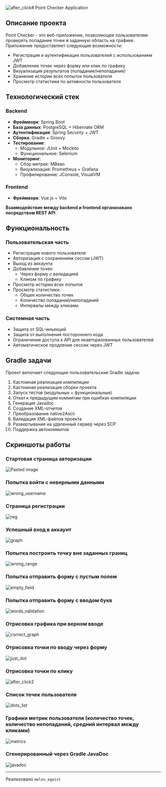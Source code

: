 ![after_click](https://github.com/user-attachments/assets/ddd16661-1838-483f-a69e-af43cc9f8c73)# Point Checker Application

## Описание проекта

Point Checker - это веб-приложение, позволяющее пользователям проверять попадание точек в заданную область на графике. Приложение предоставляет следующие возможности:

- Регистрация и аутентификация пользователей с использованием JWT
- Добавление точек через форму или клик по графику
- Визуализация результатов (попадание/непопадание)
- Хранение истории всех попыток пользователя
- Просмотр статистики по активности пользователя

## Технологический стек

### Backend
- **Фреймворк**: Spring Boot
- **База данных**: PostgreSQL + Hibernate ORM
- **Аутентификация**: Spring Security + JWT
- **Сборка**: Gradle + Groovy
- **Тестирование**:
  - Модульное: JUnit + Mockito
  - Функциональное: Selenium
- **Мониторинг**:
  - Сбор метрик: MBean
  - Визуализация: Prometheus + Grafana
  - Профилирование: JConsole, VisualVM

### Frontend
- **Фреймворк**: Vue.js + Vite

**Взаимодействие между backend и frontend организовано посредством REST API**

## Функциональность

### Пользовательская часть
- Регистрация нового пользователя
- Авторизация с сохранением сессии (JWT)
- Выход из аккаунта
- Добавление точек:
  - Через форму с валидацией
  - Кликом по графику
- Просмотр истории всех попыток
- Просмотр статистики:
  - Общее количество точек
  - Количество попаданий/непопаданий
  - Интервалы между кликами

### Системная часть
- Защита от SQL-инъекций
- Защита от выполнения постороннего кода
- Ограничение доступа к API для неавторизованных пользователей
- Автоматическое продление сессии через JWT

## Gradle задачи

Проект включает следующие пользовательские Gradle задачи:

1. Кастомная реализация компиляции
2. Кастомная реализация сборки проекта
3. Запуск тестов (модульные + функциональные)
4. Откат к предыдущим коммитам при ошибках компиляции
5. Генерация Javadoc
6. Создание XML-отчетов
7. Преобразование native2Ascii
8. Валидация XML-файлов проекта
9. Развертывание на удаленный сервер через SCP
10. Поддержка автокоммитов

## Скриншоты работы

### Стартовая страница авторизации

![Pasted image](https://github.com/user-attachments/assets/75f71310-f556-45c0-855d-05e5884d7632)

### Попытка войти с неверными данными

![wrong_username](https://github.com/user-attachments/assets/bcf9bdf1-295b-4d99-a8b9-0194fdd20914)

### Страница регистрации

![reg](https://github.com/user-attachments/assets/6a3be5e6-1bc0-4d2a-bebb-46d6e8be91f8)

### Успешный вход в аккаунт

![graph](https://github.com/user-attachments/assets/45c3d306-034f-45e2-9058-5461433262c1)

### Попытка построить точку вне заданных границ

![wrong_range](https://github.com/user-attachments/assets/79ad3f20-9540-4e71-a1f3-58fc885c91a4)

### Попытка отправить форму с пустым полем

![empty_field](https://github.com/user-attachments/assets/fe4d1558-164b-43e4-840a-630966adc762)

### Попытка отправить форму с вводом букв

![words_validation](https://github.com/user-attachments/assets/4e26f311-9184-4158-8407-b2cab75b5260)

### Отрисовка графика при верном вводе

![correct_graph](https://github.com/user-attachments/assets/58eded66-3bdb-4e7e-95e2-d3e00909bf05)

### Отрисовка точки по вводу через форму

![just_dot](https://github.com/user-attachments/assets/b3fea71e-bddf-45dd-9025-eae35391ec3a)

### Отрисовка точки по клику

![after_click2](https://github.com/user-attachments/assets/833db2b5-785f-47bb-9c28-be9a7b138c42)

### Список точек пользователя

![dots_list](https://github.com/user-attachments/assets/5de8794b-667c-482c-aa2f-e4185becfe61)

### Графики метрик пользователя (количество точек, количество непопаданий, средний интервал между кликами)

![metrics](https://github.com/user-attachments/assets/869f75f3-93cd-4256-83b1-223105e32f65)

### Сгенерированный через Gradle JavaDoc

![javadoc](https://github.com/user-attachments/assets/9e8d77d7-24ed-4e63-9fec-f328d97f50d1)


---
Реализовано `melon_egoist`

